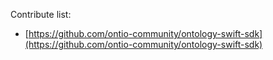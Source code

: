 Contribute list:

* [https://github.com/ontio-community/ontology-swift-sdk](https://github.com/ontio-community/ontology-swift-sdk)